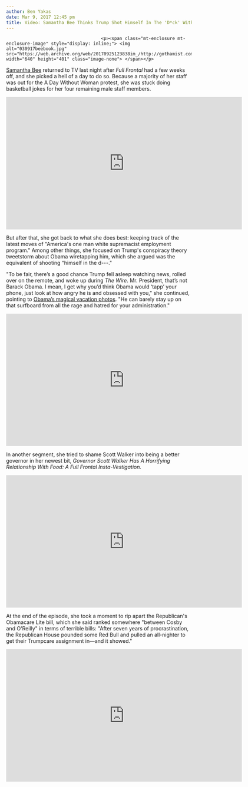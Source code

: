 ```yaml
---
author: Ben Yakas
date: Mar 9, 2017 12:45 pm
title: Video: Samantha Bee Thinks Trump Shot Himself In The 'D*ck' With Latest Tweetstorms
---
```


	
										<p><span class="mt-enclosure mt-enclosure-image" style="display: inline;"> <img alt="030917beebook.jpg" src="https://web.archive.org/web/20170925123838im_/http://gothamist.com/attachments/byakas/030917beebook.jpg" width="640" height="401" class="image-none"> </span></p>

<p><a href="https://web.archive.org/web/20170925123838/http://gothamist.com/tags/samanthabee">Samantha Bee</a> returned to TV last night after <em>Full Frontal</em> had a few weeks off, and she picked a hell of a day to do so. Because a majority of her staff was out for the A Day Without Woman protest, she was stuck doing basketball jokes for her four remaining male staff members.</p>

<p><iframe width="640" height="360" src="https://web.archive.org/web/20170925123838if_/https://www.youtube.com/embed/tvVw8xxj_u0" frameborder="0" allowfullscreen></iframe></p>

<p>But after that, she got back to what she does best: keeping track of the latest moves of &quot;America&apos;s one man white supremacist employment program.&quot; Among other things, she focused on Trump&apos;s conspiracy theory tweetstorm about Obama wiretapping him, which she argued was the equivalent of shooting &#x201C;himself in the d---.&quot;</p>

<p>&quot;To be fair, there&#x2019;s a good chance Trump fell asleep watching news, rolled over on the remote, and woke up during <em>The Wire</em>. Mr. President, that&#x2019;s not Barack Obama. I mean, I get why you&#x2019;d think Obama would &#x2018;tapp&#x2019; your phone, just look at how angry he is and obsessed with you,&quot; she continued, pointing to <a href="https://web.archive.org/web/20170925123838/http://gothamist.com/2017/02/07/obama_kitesurfing_branson.php">Obama&#x2019;s magical vacation photos</a>. &quot;He can barely stay up on that surfboard from all the rage and hatred for your administration.&quot;</p>

<p><iframe width="640" height="360" src="https://web.archive.org/web/20170925123838if_/https://www.youtube.com/embed/zpFB2q_3pJo" frameborder="0" allowfullscreen></iframe></p>

<p>In another segment, she tried to shame Scott Walker into being a better governor in her newest bit, <em>Governor Scott Walker Has A Horrifying Relationship With Food: A Full Frontal Insta-Vestigation.</em></p>

<p><iframe width="640" height="360" src="https://web.archive.org/web/20170925123838if_/https://www.youtube.com/embed/73HTppXJuQM" frameborder="0" allowfullscreen></iframe></p>

<p>At the end of the episode, she took a moment to rip apart the Republican&apos;s Obamacare Lite bill, which she said ranked somewhere &quot;between Cosby and O&apos;Reilly&quot; in terms of terrible bills: &quot;After seven years of procrastination, the Republican House pounded some Red Bull and pulled an all-nighter to get their Trumpcare assignment in&#x2014;and it showed.&quot;</p>

<p><iframe width="640" height="360" src="https://web.archive.org/web/20170925123838if_/https://www.youtube.com/embed/ObAw5sDjy8c" frameborder="0" allowfullscreen></iframe></p>					
										
									
				